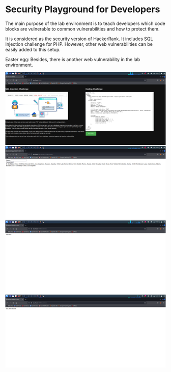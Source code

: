 # Security Playground for Developers
The main purpose of the lab environment is to teach developers which code blocks are vulnerable to common vulnerabilities and how to protect them.

It is considered as the security version of HackerRank. It includes SQL Injection challenge for PHP. However, other web vulnerabilities can be easily added to this setup.

Easter egg: Besides, there is another web vulnerability in the lab environment.

<img src="https://github.com/farukulutas/Security-Playground-for-Developers/blob/main/imgs/ss_index.png"/>
<img src="https://github.com/farukulutas/Security-Playground-for-Developers/blob/main/imgs/ss_chcek_vuln_by_hand.png"/>
<img src="https://github.com/farukulutas/Security-Playground-for-Developers/blob/main/imgs/ss_test_success.png"/>
<img src="https://github.com/farukulutas/Security-Playground-for-Developers/blob/main/imgs/ss_test_fail.png"/>
